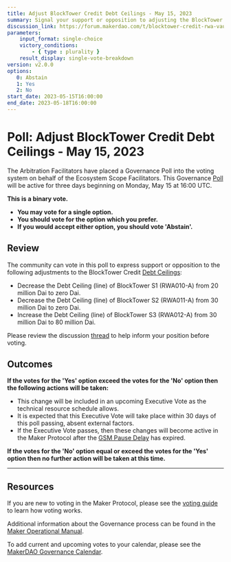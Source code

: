 ```yaml
---
title: Adjust BlockTower Credit Debt Ceilings - May 15, 2023
summary: Signal your support or opposition to adjusting the BlockTower Credit Debt Ceilings.
discussion_link: https://forum.makerdao.com/t/blocktower-credit-rwa-vaults-parameters-shift/20707
parameters:
    input_format: single-choice
    victory_conditions:
        - { type : plurality }
    result_display: single-vote-breakdown
version: v2.0.0
options:
   0: Abstain
   1: Yes
   2: No
start_date: 2023-05-15T16:00:00
end_date: 2023-05-18T16:00:00
---
```

# Poll: Adjust BlockTower Credit Debt Ceilings - May 15, 2023

The Arbitration Facilitators have placed a Governance Poll into the voting system on behalf of the Ecosystem Scope Facilitators. This Governance [Poll](https://manual.makerdao.com/governance/governance-cycle/weekly-governance-cycle#weekly-governance-cycle-definitions-mip16c1) will be active for three days beginning on Monday, May 15 at 16:00 UTC.

**This is a binary vote.**
- **You may vote for a single option.**
- **You should vote for the option which you prefer.**
- **If you would accept either option, you should vote 'Abstain'.**

## Review

The community can vote in this poll to express support or opposition to the following adjustments to the BlockTower Credit [Debt Ceilings](https://manual.makerdao.com/parameter-index/vault-risk/param-debt-ceiling):
* Decrease the Debt Ceiling (line) of BlockTower S1 (RWA010-A) from 20 million Dai to zero Dai.
* Decrease the Debt Ceiling (line) of BlockTower S2 (RWA011-A) from 30 million Dai to zero Dai.
* Increase the Debt Ceiling (line) of BlockTower S3 (RWA012-A) from 30 million Dai to 80 million Dai.

Please review the discussion [thread](https://forum.makerdao.com/t/blocktower-credit-rwa-vaults-parameters-shift/20707) to help inform your position before voting.

## Outcomes

**If the votes for the 'Yes' option exceed the votes for the 'No' option then the following actions will be taken:**
* This change will be included in an upcoming Executive Vote as the technical resource schedule allows.
* It is expected that this Executive Vote will take place within 30 days of this poll passing, absent external factors.
* If the Executive Vote passes, then these changes will become active in the Maker Protocol after the [GSM Pause Delay](https://manual.makerdao.com/parameter-index/core/param-gsm-pause-delay) has expired.

**If the votes for the 'No' option equal or exceed the votes for the 'Yes' option then no further action will be taken at this time.**

---

## Resources

If you are new to voting in the Maker Protocol, please see the [voting guide](https://manual.makerdao.com/governance/voting-in-makerdao/on-chain-governance) to learn how voting works.

Additional information about the Governance process can be found in the [Maker Operational Manual](https://manual.makerdao.com).

To add current and upcoming votes to your calendar, please see the [MakerDAO Governance Calendar](https://manual.makerdao.com/makerdao/calendars/governance-calendar).
